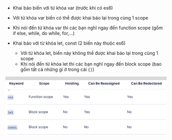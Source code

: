- Khai báo biến với từ khóa var (trước khi có es6)
- Với từ khóa var biến có thể được khai báo lại trong cùng 1 scope
- Khi nói đến từ khóa var thì các bạn nghĩ ngay đến function scope (gồm if else, while, do while, for,...)

- Khai báo với từ khóa let, const (2 biến này thuộc es6)
  - Với từ khóa let, biến này không thể được khai báo lại trong cùng 1 scope
  - Khi nói đến từ khóa let thì các bạn nghĩ ngay đến block scope (bao gồm tất cả những gì ở trong cái `{}`)

![Hình ảnh phân biệt var, let, const](scope.png)

